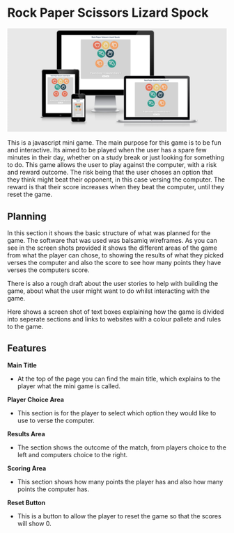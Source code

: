 # Rock Paper Scissors Lizard Spock

![Responsive Mockup](assets/images/responsive-mockup.png)

This is a javascript mini game. The main purpose for this game is to be fun and interactive. Its aimed to be played when the user has a spare few minutes in their day, whether on a study break or just looking for something to do. This game allows the user to play against the computer, with a risk and reward outcome. The risk being that the user choses an option that they think might beat their opponent, in this case versing the computer. The reward is that their score increases when they beat the computer, until they reset the game. 

## Planning

In this section it shows the basic structure of what was planned for the game. The software that was used was balsamiq wireframes. As you can see in the screen shots provided it shows the different areas of the game from what the player can chose, to showing the results of what they picked verses the computer and also the score to see how many points they have verses the computers score. 

There is also a rough draft about the user stories to help with building the game, about what the user might want to do whilst interacting with the game.

Here shows a screen shot of text boxes explaining how the game is divided into seperate sections and links to websites with a colour pallete and rules to the game.

## Features

__Main Title__

* At the top of the page you can find the main title, which explains to the player what the mini game is called.

__Player Choice Area__

* This section is for the player to select which option they would like to use to verse the computer.

__Results Area__

* The section shows the outcome of the match, from players choice to the left and computers choice to the right.

__Scoring Area__

* This section shows how many points the player has and also how many points the computer has.

__Reset Button__

* This is a button to allow the player to reset the game so that the scores will show 0.